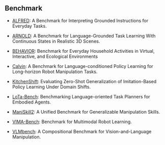 ## Benchmark

- [ALFRED](https://askforalfred.com/): A Benchmark for Interpreting Grounded Instructions for Everyday Tasks.

- [ARNOLD](https://arnold-benchmark.github.io/): A Benchmark for Language-Grounded Task Learning With Continuous States in Realistic 3D Scenes.
- [BEHAVIOR](https://behavior.stanford.edu/): Benchmark for Everyday Household Activities in Virtual, Interactive, and Ecological Environments
- [Calvin](http://calvin.cs.uni-freiburg.de/): A Benchmark for Language-conditioned Policy Learning for Long-horizon Robot Manipulation Tasks.
- [KitchenShift](https://openreview.net/pdf?id=DdglKo8hBq0): Evaluating Zero-Shot Generalization of Imitation-Based Policy Learning Under Domain Shifts.
- [LoTa-Bench](https://github.com/lbaa2022/LLMTaskPlanning): Benchmarking Language-oriented Task Planners for Embodied Agents.
- [ManiSkill2](https://maniskill2.github.io/): A Unified Benchmark for Generalizable Manipulation Skills.
- [VIMA-Bench](https://github.com/vimalabs/VIMABench): Benchmark for Multimodal Robot Learning.
- [VLMbench](https://sites.google.com/ucsc.edu/vlmbench/home):  A Compositional Benchmark for Vision-and-Language Manipulation.


